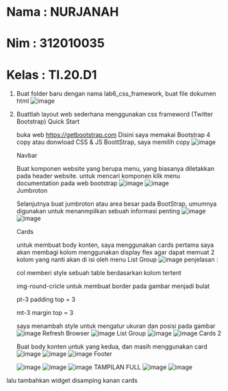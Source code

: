 # Nama  : NURJANAH

# Nim   : 312010035

# Kelas : TI.20.D1

1. Buat folder baru dengan nama lab6_css_framework, buat file dokumen html
   ![image](https://user-images.githubusercontent.com/101665497/164959266-9d3ed0d0-2ec1-4a35-9fb8-46e92bc80b23.png)
2. Buattlah layout web sederhana menggunakan css frameword (Twitter Bootstrap)
   Quick Start
   
   buka web https://getbootstrap.com Disini saya memakai Bootstrap 4 copy atau donwload CSS & JS BoottStrap, saya memilih copy
   ![image](https://user-images.githubusercontent.com/101665497/164959378-630f5e66-3260-4de4-8284-f6dd92a33b55.png)
   
   Navbar
   
   Buat komponen website yang berupa menu, yang biasanya diletakkan pada header website. untuk mencari komponen klik menu documentation pada web bootstrap
   ![image](https://user-images.githubusercontent.com/101665497/164959438-24c82b46-febd-459a-bbf7-fdd116b3b600.png)
   ![image](https://user-images.githubusercontent.com/101665497/164959471-1d97b814-20cb-4420-8565-7e56b98842b1.png)   
   Jumbroton
   
   
   Selanjutnya buat jumbroton atau area besar pada BootStrap, umumnya digunakan untuk menanmpilkan sebuah informasi penting
   ![image](https://user-images.githubusercontent.com/101665497/164959509-60357871-e6c3-4fc4-bd2f-86235f1b55d2.png)
   ![image](https://user-images.githubusercontent.com/101665497/164959533-d62f8c27-cda9-47ae-813b-902947bae3fc.png)  
   
   Cards
   
   untuk membuat body konten, saya menggunakan cards pertama saya akan membagi kolom menggunakan display flex agar dapat memuat 2 kolom yang nanti akan di isi oleh        menu List Group
   ![image](https://user-images.githubusercontent.com/101665497/164959563-0b5f48ba-e6bf-4685-b4e8-a9d41784c21d.png)
   penjelasan :

   col memberi style sebuah table berdasarkan kolom tertent

   img-round-cricle untuk membuat border pada gambar menjadi bulat

   pt-3 padding top = 3

   mt-3 margin top = 3

   saya menambah style untuk mengatur ukuran dan posisi pada gambar
   ![image](https://user-images.githubusercontent.com/101665497/164959618-850cf27a-49bb-455e-81a4-8fd8d5793885.png)
   Refresh Browser
   ![image](https://user-images.githubusercontent.com/101665497/164959660-09a3e143-db06-43d3-a233-c68e06a473bd.png)
   List Group
   ![image](https://user-images.githubusercontent.com/101665497/164959684-dcf05b95-7d10-4645-b023-533ac4502d6c.png)
   ![image](https://user-images.githubusercontent.com/101665497/164959696-b7a43266-d3a5-439b-af77-c3e7f5e7eed9.png)
   Cards 2
   
   Buat body konten untuk yang kedua, dan masih menggunakan card
   ![image](https://user-images.githubusercontent.com/101665497/164959721-88c3ecd4-9f82-49bc-a399-350249696726.png)
   ![image](https://user-images.githubusercontent.com/101665497/164959753-dc1df522-1968-4e60-9198-8224e3c5816d.png)
   ![image](https://user-images.githubusercontent.com/101665497/164959763-38f1bb94-f67a-4356-91d9-06d4bf7854eb.png)
   Footer
  
   ![image](https://user-images.githubusercontent.com/101665497/164959781-833f24be-2de9-4b35-87ef-9dde2c846aab.png)
   ![image](https://user-images.githubusercontent.com/101665497/164959797-7b9cfad0-1389-4896-8cf6-6ce03ffc4bc4.png)
   ![image](https://user-images.githubusercontent.com/101665497/164959814-4bf956bc-c12c-4386-99f7-4a25a0997c82.png)
   TAMPILAN FULL
   ![image](https://user-images.githubusercontent.com/101665497/164959843-262163bd-adfd-4fcd-8c6a-a05ad393ce4c.png)
   ![image](https://user-images.githubusercontent.com/101665497/164959857-c4f562a6-2fd7-4a90-a1ec-9b76082d6649.png)








lalu tambahkan widget disamping kanan cards


